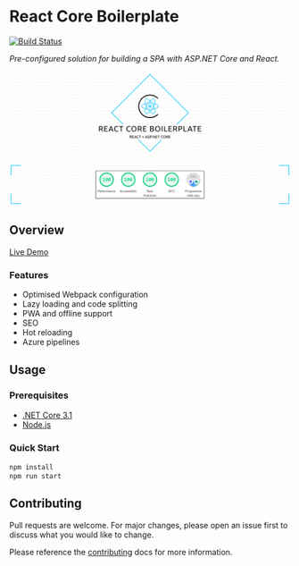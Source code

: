 # React Core Boilerplate

[![Build Status](https://dev.azure.com/smiosoft/react-core-boilerplate/_apis/build/status/smiosoft.react-core-boilerplate?branchName=master)](https://dev.azure.com/smiosoft/react-core-boilerplate/_build/latest?definitionId=2&branchName=master)

_Pre-configured solution for building a SPA with ASP.NET Core and React._

![React Core Boilerplate](./docs/.assets/project-title.png)

![React Core Boilerplate Lighthouse Score](./docs/.assets/project-screenshot.png)

## Overview

[Live Demo](https://smiosoft.github.io/react-core-boilerplate)

### Features

- Optimised Webpack configuration
- Lazy loading and code splitting
- PWA and offline support
- SEO
- Hot reloading
- Azure pipelines

## Usage

### Prerequisites

- [.NET Core 3.1](https://dotnet.microsoft.com/download/dotnet-core/)
- [Node.js](https://nodejs.org/en/download/)

### Quick Start

```shell
npm install
npm run start
```

## Contributing

Pull requests are welcome. For major changes, please open an issue first to discuss what you would like to change.

Please reference the [contributing](docs/CONTRIBUTING.md) docs for more information.
